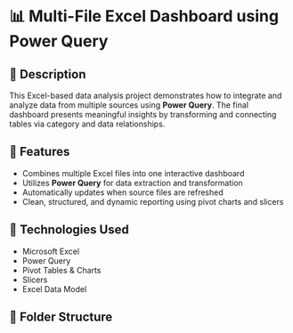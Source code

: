 # 📊 Multi-File Excel Dashboard using Power Query

## 📄 Description
This Excel-based data analysis project demonstrates how to integrate and analyze data from multiple sources using **Power Query**. The final dashboard presents meaningful insights by transforming and connecting tables via category and data relationships.

## 🚀 Features
- Combines multiple Excel files into one interactive dashboard
- Utilizes **Power Query** for data extraction and transformation
- Automatically updates when source files are refreshed
- Clean, structured, and dynamic reporting using pivot charts and slicers

## 🧰 Technologies Used
- Microsoft Excel
- Power Query
- Pivot Tables & Charts
- Slicers
- Excel Data Model

## 📁 Folder Structure
